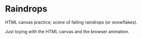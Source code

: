 # Raindrops
HTML canvas practice; scene of falling raindrops (or snowflakes).

Just toying with the HTML canvas and the browser animation.
